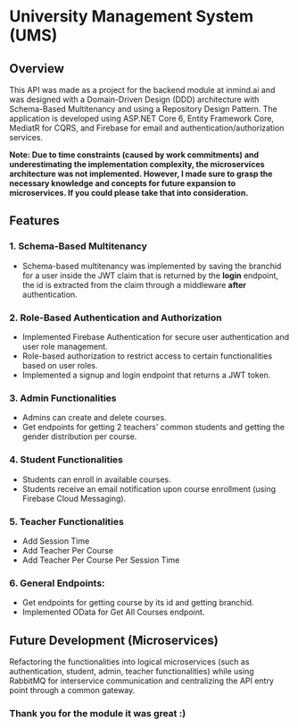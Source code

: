 # University Management System (UMS)

## Overview

This API was made as a project for the backend module at inmind.ai and was designed with a Domain-Driven Design (DDD) architecture with Schema-Based Multitenancy and using a Repository Design Pattern. The application is developed using ASP.NET Core 6, Entity Framework Core, MediatR for CQRS, and Firebase for email and authentication/authorization services.

**Note: Due to time constraints (caused by work commitments) and underestimating the implementation complexity, the microservices architecture was not implemented. However, I made sure to grasp the necessary knowledge and concepts for future expansion to microservices. If you could please take that into consideration.**

## Features

### 1. Schema-Based Multitenancy
- Schema-based multitenancy was implemented by saving the branchid for a user inside the JWT claim that is returned by the **login** endpoint, the id is extracted from the claim through a middleware **after** authentication.

### 2. Role-Based Authentication and Authorization
- Implemented Firebase Authentication for secure user authentication and user role management.
- Role-based authorization to restrict access to certain functionalities based on user roles.
- Implemented a signup and login endpoint that returns a JWT token.

### 3. Admin Functionalities
- Admins can create and delete courses.
- Get endpoints for getting 2 teachers' common students and getting the gender distribution per course.

### 4. Student Functionalities
- Students can enroll in available courses.
- Students receive an email notification upon course enrollment (using Firebase Cloud Messaging).

### 5. Teacher Functionalities
- Add Session Time
- Add Teacher Per Course
- Add Teacher Per Course Per Session Time

### 6. General Endpoints:
- Get endpoints for getting course by its id and getting branchid.
- Implemented OData for Get All Courses endpoint.

## Future Development (Microservices)

Refactoring the functionalities into logical microservices (such as authentication, student, admin, teacher functionalities) while using RabbitMQ for interservice communication and centralizing the API entry point through a common gateway.

### Thank you for the module it was great :)
